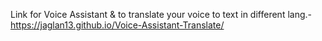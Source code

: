Link for Voice Assistant & to translate your voice to text in different lang.- https://jaglan13.github.io/Voice-Assistant-Translate/
